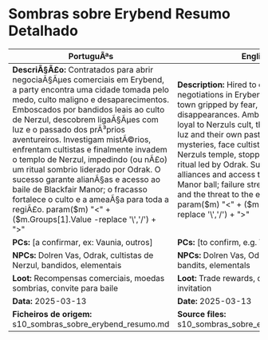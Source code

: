 ﻿# Sombras sobre Erybend  Resumo Detalhado

| PortuguÃªs | English |
|-----------|---------|
| **DescriÃ§Ã£o:** Contratados para abrir negociaÃ§Ãµes comerciais em Erybend, a party encontra uma cidade tomada pelo medo, culto maligno e desaparecimentos. Emboscados por bandidos leais ao culto de Nerzul, descobrem ligaÃ§Ãµes com Iuz e o passado dos prÃ³prios aventureiros. Investigam mistÃ©rios, enfrentam cultistas e finalmente invadem o templo de Nerzul, impedindo (ou nÃ£o) um ritual sombrio liderado por Odrak. O sucesso garante alianÃ§as e acesso ao baile de Blackfair Manor; o fracasso fortalece o culto e a ameaÃ§a para toda a regiÃ£o. param($m) "<" + ($m.Groups[1].Value -replace '\\','/') + ">"  | **Description:** Hired to open trade negotiations in Erybend, the party finds a town gripped by fear, an evil cult, and disappearances. Ambushed by bandits loyal to Nerzuls cult, they discover ties to Iuz and their own past. They investigate mysteries, face cultists, and finally invade Nerzuls temple, stopping (or not) a dark ritual led by Odrak. Success brings alliances and access to the Blackfair Manor ball; failure strengthens the cult and the threat to the entire region. param($m) "<" + ($m.Groups[1].Value -replace '\\','/') + ">"  |
| **PCs:** [a confirmar, ex: Vaunia, outros] | **PCs:** [to confirm, e.g. Vaunia, others] |
| **NPCs:** Dolren Vas, Odrak, cultistas de Nerzul, bandidos, elementais | **NPCs:** Dolren Vas, Odrak, Nerzul cultists, bandits, elementals |
| **Loot:** Recompensas comerciais, moedas sombrias, convite para baile | **Loot:** Trade rewards, dark coins, ball invitation |
| **Data:** 2025-03-13 | **Date:** 2025-03-13 |
| **Ficheiros de origem:** s10_sombras_sobre_erybend_resumo.md | **Source files:** s10_sombras_sobre_erybend_resumo.md |


























